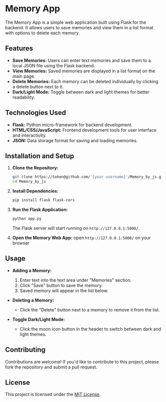 # Memory App

The Memory App is a simple web application built using Flask for the backend. It allows users to save memories and view them in a list format with options to delete each memory.

## Features

- **Save Memories:** Users can enter text memories and save them to a local JSON file using the Flask backend.
- **View Memories:** Saved memories are displayed in a list format on the main page.
- **Delete Memories:** Each memory can be deleted individually by clicking a delete button next to it.
- **Dark/Light Mode:** Toggle between dark and light themes for better readability.

## Technologies Used

- **Flask:** Python micro-framework for backend development.
- **HTML/CSS/JavaScript:** Frontend development tools for user interface and interactivity.
- **JSON:** Data storage format for saving and loading memories.

## Installation and Setup

1. **Clone the Repository:**
   ```bash
   git clone https://token@github.com/'{your username}'/Memory_by_js.git
   cd Memory_by_js
   ```

2. **Install Dependencies:**
   ```bash
   pip install flask flask-cors
   ```

3. **Run the Flask Application:**
   ```bash
   python app.py
   ```
   The Flask server will start running on `http://127.0.0.1:5000/`.

4. **Open the Memory Web App:**
   open `http://127.0.0.1:5000/` on your browser

## Usage

- **Adding a Memory:**
  1. Enter text into the text area under "Memories" section.
  2. Click "Save" button to save the memory.
  3. Saved memory will appear in the list below.

- **Deleting a Memory:**
  - Click the "Delete" button next to a memory to remove it from the list.

- **Toggle Dark/Light Mode:**
  - Click the moon icon button in the header to switch between dark and light themes.

## Contributing

Contributions are welcome! If you'd like to contribute to this project, please fork the repository and submit a pull request.

## License

This project is licensed under the [MIT License](LICENSE).